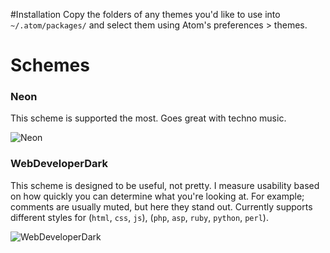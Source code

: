 #Installation
Copy the folders of any themes you'd like to use into `~/.atom/packages/` and select them using Atom's preferences > themes.


# Schemes




### Neon

This scheme is supported the most. Goes great with techno music.

![Neon](https://raw.github.com/farzher/Sublime-Text-Themes/master/screenshots/Neon.png)





### WebDeveloperDark

This scheme is designed to be useful, not pretty.
I measure usability based on how quickly you can determine what you're looking at. For example; comments are usually muted, but here they stand out.
Currently supports different styles for (`html`, `css`, `js`), (`php`, `asp`, `ruby`, `python`, `perl`).

![WebDeveloperDark](https://raw.github.com/farzher/Sublime-Text-Themes/master/screenshots/WebDeveloperDark.png)
